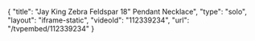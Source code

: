 {
    "title": "Jay King Zebra Feldspar 18\" Pendant Necklace",
    "type": "solo",
    "layout": "iframe-static",
    "videoId": "112339234",
    "url": "\/tvpembed\/112339234"
}